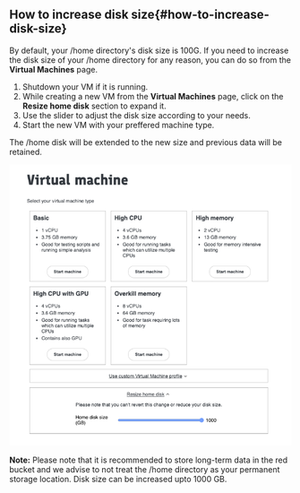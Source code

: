 ## How to increase disk size[​](https://e4c14f23.tre-documentation.pages.dev/docs/how_to_guides/disk_size#disk-size) {#how-to-increase-disk-size​}

By default, your /home directory's disk size is 100G. If you need to increase the disk size of your /home directory for any reason, you can do so from the **Virtual Machines** page.

1. Shutdown your VM if it is running.  
2. While creating a new VM from the **Virtual Machines** page, click on the **Resize home disk** section to expand it.  
3. Use the slider to adjust the disk size according to your needs.  
4. Start the new VM with your preffered machine type.

The /home disk will be extended to the new size and previous data will be retained.

![](images/sandboxes-and-folder-structures/resize-home-disk.png)

**Note:** Please note that it is recommended to store long-term data in the red bucket and we advise to not treat the /home directory as your permanent storage location. Disk size can be increased upto 1000 GB.
